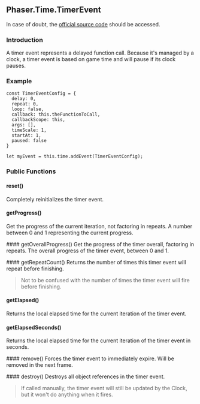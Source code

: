 ## Phaser.Time.TimerEvent

In case of doubt, the [official source code](https://github.com/photonstorm/phaser) should be accessed.

### Introduction

A timer event represents a delayed function call. Because it's managed by a clock,
a timer event is based on game time and will pause if its clock pauses.

### Example

```
const TimerEventConfig = {
  delay: 0,
  repeat: 0,
  loop: false,
  callback: this.theFunctionToCall,
  callbackScope: this,
  args: [],
  timeScale: 1,
  startAt: 1,
  paused: false
}

let myEvent = this.time.addEvent(TimerEventConfig);
```

### Public Functions

#### reset()
Completely reinitializes the timer event.

#### getProgress()
Get the progress of the current iteration, not factoring in repeats.
A number between 0 and 1 representing the current progress.

#### getOverallProgress()
Get the progress of the timer overall, factoring in repeats.
The overall progress of the timer event, between 0 and 1.

#### getRepeatCount()
Returns the number of times this timer event will repeat before finishing.

> Not to be confused with the number of times the timer event will fire before finishing.

#### getElapsed()
Returns the local elapsed time for the current iteration of the timer event.

#### getElapsedSeconds()
Returns the local elapsed time for the current iteration of the timer event in seconds.

#### remove()
Forces the timer event to immediately expire. Will be removed in the next frame.

#### destroy()
Destroys all object references in the timer event.

> If called manually, the timer event will still be updated by the Clock, but it won't do anything when it fires.
